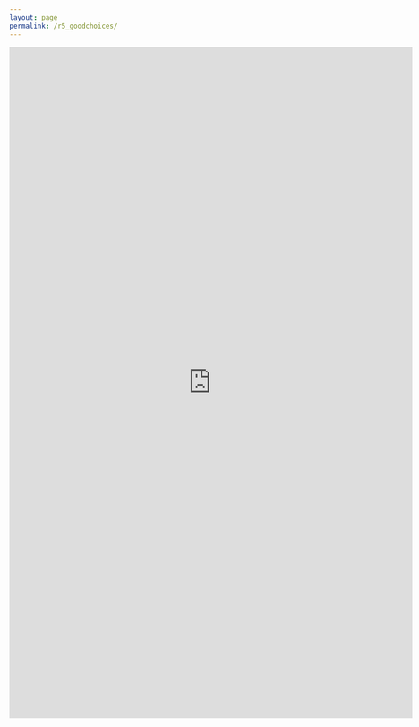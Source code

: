 ```yaml
---
layout: page
permalink: /r5_goodchoices/
---
```

<iframe src="https://docs.google.com/document/d/1yNLZPKQIUezeJtwVgUUDEROxnd35ozunwHEUlUZAJoA/pub?embedded=true" width="720" height="1200" frameborder="0" marginheight="0" marginwidth="0">Wird geladen...</iframe>

